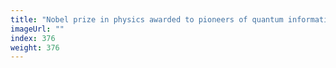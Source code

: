 ```yaml
---
title: "Nobel prize in physics awarded to pioneers of quantum information"
imageUrl: ""
index: 376
weight: 376
---
```

